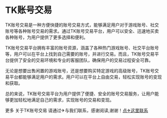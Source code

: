 # TK账号交易

TK账号交易是一种方便快捷的账号交易方式，能够满足用户对于游戏账号、社交账号等各种账号交易的需求。通过TK账号交易平台，用户可以安全、迅速地买卖各种账号，为用户提供了更多选择和便利。

TK账号交易平台拥有丰富的账号资源，涵盖了各种热门游戏账号、社交平台账号等，用户可以在平台上找到自己需要的账号，并进行交易。而且，TK账号交易平台提供了安全的交易环境和专业的客服团队，确保用户的交易过程安全可靠。

无论是想要出售闲置的游戏账号，还是想要购买特定游戏的高级账号，TK账号交易平台都能够满足用户的需求。用户可以在平台上自由交易，轻松实现账号的变现和获取。

总的来说，TK账号交易平台为用户提供了便捷、安全的账号交易服务，让用户能够更加轻松地满足自己的需求，实现账号的交易和变现。

更多 关于TK账号交易 请通过✈与我们联系，感谢阅读,谢谢！[点✈这里联系](https://w.k02.cc)